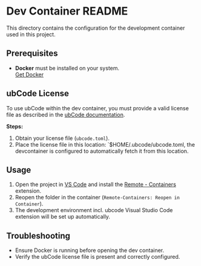 # Dev Container README

This directory contains the configuration for the development container used in this project.

## Prerequisites

- **Docker** must be installed on your system.  
    [Get Docker](https://docs.docker.com/get-docker/)

## ubCode License

To use ubCode within the dev container, you must provide a valid license file as described in the [ubCode documentation](https://ubcode.useblocks.com/usage/ublicense.html).

**Steps:**
1. Obtain your license file (`ubcode.toml`).
2. Place the license file in this location: `$HOME/.ubcode/ubcode.toml, the devcontainer is configured to automatically fetch it from this location.

## Usage

1. Open the project in [VS Code](https://code.visualstudio.com/) and install the [Remote - Containers](https://marketplace.visualstudio.com/items?itemName=ms-vscode-remote.remote-containers) extension.
2. Reopen the folder in the container (`Remote-Containers: Reopen in Container`).
3. The development environment incl. ubcode Visual Studio Code extension will be set up automatically.

## Troubleshooting

- Ensure Docker is running before opening the dev container.
- Verify the ubCode license file is present and correctly configured.
